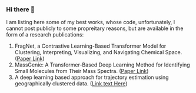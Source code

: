 ### Hi there 👋

<!--
**imadtyx/imadtyx** is a ✨ _special_ ✨ repository because its `README.md` (this file) appears on your GitHub profile.

Here are some ideas to get you started:

- 🔭 I’m currently working on ...
- 🌱 I’m currently learning ...
- 👯 I’m looking to collaborate on ...
- 🤔 I’m looking for help with ...
- 💬 Ask me about ...
- 📫 How to reach me: ...
- 😄 Pronouns: ...
- ⚡ Fun fact: ...
-->

I am listing here some of my best works, whose code, unfortunately, I cannot post publicly to some propreitary reasons, but are available in the form of a research publications:
1. FragNet, a Contrastive Learning-Based Transformer Model for Clustering, Interpreting, Visualizing, and Navigating Chemical Space. ([Paper Link](https://www.mdpi.com/1420-3049/26/7/2065))
2. MassGenie: A Transformer-Based Deep Learning Method for Identifying Small Molecules from Their Mass Spectra. ([Paper Link](https://www.mdpi.com/2218-273X/11/12/1793))
3. A deep learning based approach for trajectory estimation using geographically clustered data. ([Link text Here](https://link.springer.com/article/10.1007/s42452-021-04556-x))
